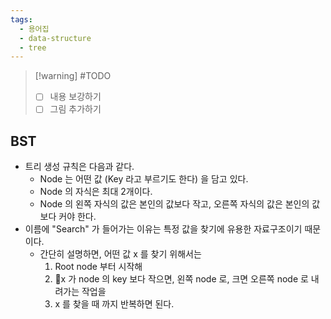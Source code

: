 ```yaml
---
tags:
  - 용어집
  - data-structure
  - tree
---
```

> [!warning] #TODO
> - [ ] 내용 보강하기
> - [ ] 그림 추가하기

## BST

- 트리 생성 규칙은 다음과 같다.
	- Node 는 어떤 값 (Key 라고 부르기도 한다) 을 담고 있다.
	- Node 의 자식은 최대 2개이다.
	- Node 의 왼쪽 자식의 값은 본인의 값보다 작고, 오른쪽 자식의 값은 본인의 값보다 커야 한다.
- 이름에 "Search" 가 들어가는 이유는 특정 값을 찾기에 유용한 자료구조이기 때문이다.
	- 간단히 설명하면, 어떤 값 x 를 찾기 위해서는
		1. Root node 부터 시작해
		2. x 가 node 의 key 보다 작으면, 왼쪽 node 로, 크면 오른쪽 node 로 내려가는 작업을
		3. x 를 찾을 때 까지 반복하면 된다.